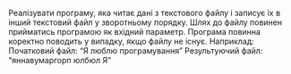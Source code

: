 Реалізувати програму, яка читає дані з текстового файлу і записує їх в інший текстовий файл у зворотньому порядку. Шлях до файлу повинен прийматись програмою як вхідний параметр. Програма повинна коректно поводить у випадку, якщо файлу не існує.
Наприклад:
 Початковий файл: “Я люблю програмування”
Результуючий файл: “яннавумаргорп юлбюл Я”
